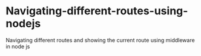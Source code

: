 # Navigating-different-routes-using-nodejs
Navigating different routes and showing the current route using middleware in node js
